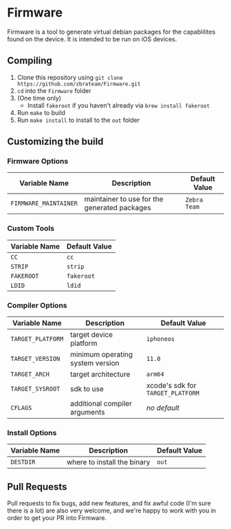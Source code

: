 # Firmware
Firmware is a tool to generate virtual debian packages for the capablilites found on the device. It is intended to be run on iOS devices.

## Compiling

1. Clone this repository using `git clone https://github.com/zbrateam/Firmware.git`
2. `cd` into the `Firmware` folder
3. (One time only)
    - Install `fakeroot` if you haven't already via `brew install fakeroot`
4. Run `make` to build
5. Run `make install` to install to the `out` folder

## Customizing the build

### Firmware Options

| Variable Name | Description | Default Value |
| --- | --- | --- |
| `FIRMWARE_MAINTAINER` | maintainer to use for the generated packages | `Zebra Team` |

### Custom Tools

| Variable Name | Default Value |
| --- | --- |
| `CC` | `cc` |
| `STRIP` | `strip` |
| `FAKEROOT` | `fakeroot` |
| `LDID` | `ldid` |


### Compiler Options

| Variable Name | Description | Default Value |
| --- | --- | --- |
| `TARGET_PLATFORM` | target device platform | `iphoneos` |
| `TARGET_VERSION` | minimum operating system version | `11.0` |
| `TARGET_ARCH` | target architecture | `arm64` |
| `TARGET_SYSROOT` | sdk to use | xcode's sdk for `TARGET_PLATFORM` |
| `CFLAGS` | additional compiler arguments | _no default_ |


### Install Options

| Variable Name | Description | Default Value |
| --- | --- | --- |
| `DESTDIR` | where to install the binary | `out` |

## Pull Requests

Pull requests to fix bugs, add new features, and fix awful code (I'm sure there is a lot) are also very welcome, and we're happy to work with you in order to get your PR into Firmware.
